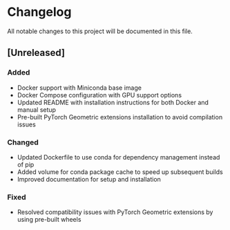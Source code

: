 # Changelog

All notable changes to this project will be documented in this file.

## [Unreleased]

### Added
- Docker support with Miniconda base image
- Docker Compose configuration with GPU support options
- Updated README with installation instructions for both Docker and manual setup
- Pre-built PyTorch Geometric extensions installation to avoid compilation issues

### Changed
- Updated Dockerfile to use conda for dependency management instead of pip
- Added volume for conda package cache to speed up subsequent builds
- Improved documentation for setup and installation

### Fixed
- Resolved compatibility issues with PyTorch Geometric extensions by using pre-built wheels
